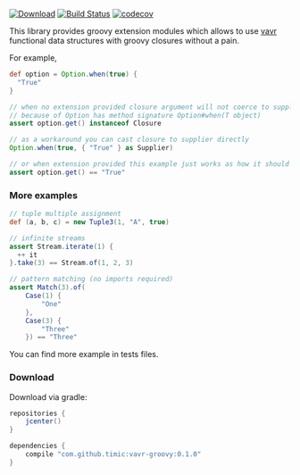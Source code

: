[![Download](https://api.bintray.com/packages/timic/generic/vavr-groovy/images/download.svg)](https://bintray.com/timic/generic/vavr-groovy/_latestVersion)
[![Build Status](https://travis-ci.org/timic/vavr-groovy.svg?branch=master)](https://travis-ci.org/timic/vavr-groovy)
[![codecov](https://codecov.io/gh/timic/vavr-groovy/branch/master/graph/badge.svg)](https://codecov.io/gh/timic/vavr-groovy)

This library provides groovy extension modules which allows to use [vavr](http://vavr.io) functional data structures 
with groovy closures without a pain.

For example,

```groovy
def option = Option.when(true) {
  "True"
}

// when no extension provided closure argument will not coerce to supplier 
// because of Option has method signature Option#when(T object)
assert option.get() instanceof Closure

// as a workaround you can cast closure to supplier directly
Option.when(true, { "True" } as Supplier)

// or when extension provided this example just works as how it should
assert option.get() == "True"
```

### More examples

```groovy
// tuple multiple assignment
def (a, b, c) = new Tuple3(1, "A", true)

// infinite streams
assert Stream.iterate(1) {
  ++ it
}.take(3) == Stream.of(1, 2, 3)

// pattern matching (no imports required)
assert Match(3).of(
    Case(1) {
        "One"
    },
    Case(3) {
        "Three"
    }) == "Three"
```

You can find more example in tests files.

### Download

Download via gradle:

```groovy
repositories {
    jcenter()
}

dependencies {
    compile "com.github.timic:vavr-groovy:0.1.0"
}
```
